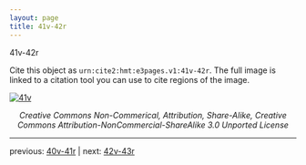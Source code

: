 ```yaml
---
layout: page
title: 41v-42r
---
```


41v-42r

Cite this object as `urn:cite2:hmt:e3pages.v1:41v-42r`.  The full image is linked to a citation tool you can use to cite regions of the image.

[![41v](http://www.homermultitext.org/iipsrv?IIIF=/project/homer/pyramidal/deepzoom/hmt/e3bifolio/v1/E3_41v_42r.tif/full/800,/0/default.jpg)](http://www.homermultitext.org/ict2/?urn=urn:cite2:hmt:e3bifolio.v1:E3_41v_42r) 

<p style="text-align: center; font-style: italic;">Creative Commons Non-Commerical, Attribution, Share-Alike, Creative Commons Attribution-NonCommercial-ShareAlike 3.0 Unported License</p>

---

previous: [40v-41r](../40v-41r/) | next: [42v-43r](../42v-43r/)